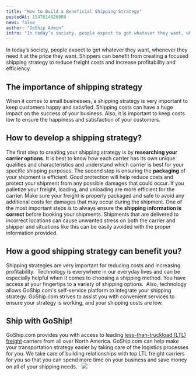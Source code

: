 ```yaml
---
title: "How to Build a Beneficial Shipping Strategy"
postedAt: 1547614826000
news: false
author: "GoShip Admin"
intro: "In today’s society, people expect to get whatever they want, whenever they need it at the price they want. Shippers can benefit from creating a focused shipping strategy to reduce freight costs and increase profitability and efficiency. \n\nThe importance of shipping strategy\n-\n\nWhen it comes to small businesses, a shipping strategy is very important to keep customers happy and satisfied. Shipping costs can have a huge impact on the success of your business. Also, it is important to keep costs low to ensure t"
---
```

In today’s society, people expect to get whatever they want, whenever they need it at the price they want. Shippers can benefit from creating a focused shipping strategy to reduce freight costs and increase profitability and efficiency.

The importance of shipping strategy
-----------------------------------

When it comes to small businesses, a shipping strategy is very important to keep customers happy and satisfied. Shipping costs can have a huge impact on the success of your business. Also, it is important to keep costs low to ensure the happiness and satisfaction of your customers.

How to develop a shipping strategy?
-----------------------------------

The first step to creating your shipping strategy is by **researching your carrier options**. It is best to know how each carrier has its own unique qualities and characteristics and understand which carrier is best for your specific shipping purposes. The second step is ensuring the **packaging** of your shipment is efficient. Good protection will help reduce costs and protect your shipment from any possible damages that could occur. If you palletize your freight, loading, and unloading are more efficient for the carrier. Make sure your freight is properly packaged and safe to avoid any additional costs for damages that may occur during the shipment. One of the most important steps is to always ensure the **shipping information is correct** before booking your shipments. Shipments that are delivered to incorrect locations can cause unwanted stress on both the carrier and shipper and situations like this can be easily avoided with the proper information provided.

How a good shipping strategy can benefit you?
---------------------------------------------

Shipping strategies are very important for reducing costs and increasing profitability.  Technology is everywhere in our everyday lives and can be especially helpful when it comes to choosing a shipping method. You have access at your fingertips to a variety of shipping options.  Also, technology allows GoShip.com's self-service platform to integrate your shipping strategy. GoShip.com strives to assist you with convenient services to ensure your strategy is working, and your shipping costs are low.

Ship with GoShip!
-----------------

GoShip.com provides you with access to leading [less-than-truckload (LTL) freight](https://www.goship.com/shipping-services/ltl-freight-shipping/) carriers from all over North America. GoShip.com can help make your transportation strategy easier by taking care of the logistics processes for you. We take care of building relationships with top LTL freight carriers for you so that you can spend more time on your business and save money on all of your shipping needs.   [![](https://www.goship.com/wp-content/uploads/2021/02/1ace89b4-fe28-40ff-a2a7-4cddc60fc9ec.png)](https://www.goship.com/)
